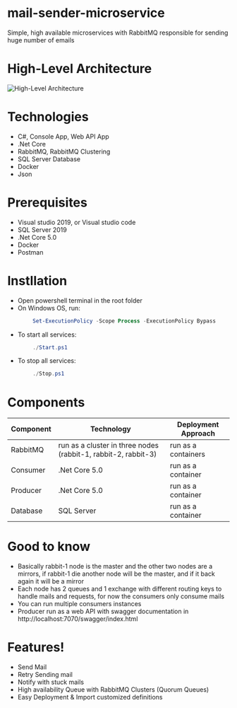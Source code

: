# mail-sender-microservice
Simple, high available microservices with RabbitMQ responsible for sending huge number of emails

# High-Level Architecture
![High-Level Architecture](https://user-images.githubusercontent.com/29948653/114420264-75efcb00-9bb4-11eb-8d8e-cee832b9f9c7.png)

# Technologies
* C#, Console App, Web API App
* .Net Core
* RabbitMQ, RabbitMQ Clustering
* SQL Server Database
* Docker
* Json 

# Prerequisites
 - Visual studio 2019, or Visual studio code
 - SQL Server 2019
 - .Net Core 5.0
 - Docker
 - Postman

# Instllation
- Open powershell terminal in the root folder
- On Windows OS, run:
```powershell
        Set-ExecutionPolicy -Scope Process -ExecutionPolicy Bypass
```
- To start all services:
```powershell
        ./Start.ps1
```
- To stop all services:
```powershell
        ./Stop.ps1
```

# Components
| Component  | Technology      | Deployment Approach
|------------|-----------------|---------------------|
| RabbitMQ | run as a cluster in three nodes (rabbit-1, rabbit-2, rabbit-3) | run as a containers
|Consumer |.Net Core 5.0|run as a container|
|Producer  |.Net Core 5.0|run as a container|
|Database |SQL Server|run as a container|
         

# Good to know
  - Basically rabbit-1 node is the master and the other two nodes are a mirrors, if rabbit-1 die another node will be the master, and if it back again it will be a mirror
  - Each node has 2 queues and 1 exchange with different routing keys to handle mails and requests, for now the consumers only consume mails
  - You can run multiple consumers instances
  - Producer run as a web API with swagger documentation in http://localhost:7070/swagger/index.html

# Features!
  - Send Mail
  - Retry Sending mail
  - Notify with stuck mails
  - High availability Queue with RabbitMQ Clusters (Quorum  Queues)
  - Easy Deployment & Import customized definitions


